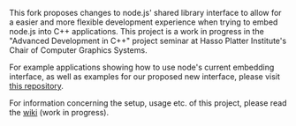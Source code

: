 This fork proposes changes to node.js' shared library interface to allow for a easier and more flexible development experience when trying to embed node.js into C++ applications. This project is a work in progress in the "Advanced Development in C++" project seminar at Hasso Platter Institute's Chair of Computer Graphics Systems.

For example applications showing how to use node's current embedding interface, as well as examples for our proposed new interface, please visit [this repository](https://github.com/hpicgs/node-embed).

For information concerning the setup, usage etc. of this project, please read the [wiki](https://github.com/hpicgs/node/wiki) (work in progress).

